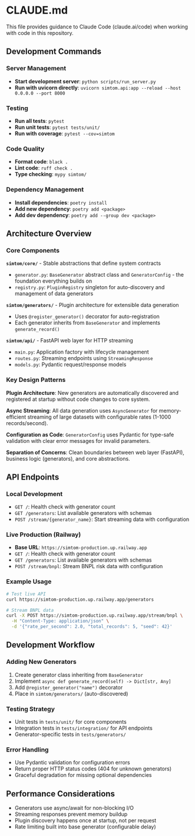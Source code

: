 # CLAUDE.md

This file provides guidance to Claude Code (claude.ai/code) when working with code in this repository.

## Development Commands

### Server Management
- **Start development server**: `python scripts/run_server.py` 
- **Run with uvicorn directly**: `uvicorn simtom.api:app --reload --host 0.0.0.0 --port 8000`

### Testing
- **Run all tests**: `pytest`
- **Run unit tests**: `pytest tests/unit/`
- **Run with coverage**: `pytest --cov=simtom`

### Code Quality
- **Format code**: `black .`
- **Lint code**: `ruff check .`
- **Type checking**: `mypy simtom/`

### Dependency Management  
- **Install dependencies**: `poetry install`
- **Add new dependency**: `poetry add <package>`
- **Add dev dependency**: `poetry add --group dev <package>`

## Architecture Overview

### Core Components

**`simtom/core/`** - Stable abstractions that define system contracts
- `generator.py`: `BaseGenerator` abstract class and `GeneratorConfig` - the foundation everything builds on
- `registry.py`: `PluginRegistry` singleton for auto-discovery and management of data generators

**`simtom/generators/`** - Plugin architecture for extensible data generation  
- Uses `@register_generator()` decorator for auto-registration
- Each generator inherits from `BaseGenerator` and implements `generate_record()`

**`simtom/api/`** - FastAPI web layer for HTTP streaming
- `main.py`: Application factory with lifecycle management
- `routes.py`: Streaming endpoints using `StreamingResponse`
- `models.py`: Pydantic request/response models

### Key Design Patterns

**Plugin Architecture**: New generators are automatically discovered and registered at startup without code changes to core system.

**Async Streaming**: All data generation uses `AsyncGenerator` for memory-efficient streaming of large datasets with configurable rates (1-1000 records/second).

**Configuration as Code**: `GeneratorConfig` uses Pydantic for type-safe validation with clear error messages for invalid parameters.

**Separation of Concerns**: Clean boundaries between web layer (FastAPI), business logic (generators), and core abstractions.

## API Endpoints

### Local Development
- `GET /`: Health check with generator count
- `GET /generators`: List available generators with schemas  
- `POST /stream/{generator_name}`: Start streaming data with configuration

### Live Production (Railway)
- **Base URL**: `https://simtom-production.up.railway.app`
- `GET /`: Health check with generator count
- `GET /generators`: List available generators with schemas
- `POST /stream/bnpl`: Stream BNPL risk data with configuration

### Example Usage
```bash
# Test live API
curl https://simtom-production.up.railway.app/generators

# Stream BNPL data
curl -X POST https://simtom-production.up.railway.app/stream/bnpl \
  -H "Content-Type: application/json" \
  -d '{"rate_per_second": 2.0, "total_records": 5, "seed": 42}'
```

## Development Workflow

### Adding New Generators
1. Create generator class inheriting from `BaseGenerator`
2. Implement `async def generate_record(self) -> Dict[str, Any]`
3. Add `@register_generator("name")` decorator
4. Place in `simtom/generators/` (auto-discovered)

### Testing Strategy
- Unit tests in `tests/unit/` for core components
- Integration tests in `tests/integration/` for API endpoints
- Generator-specific tests in `tests/generators/`

### Error Handling
- Use Pydantic validation for configuration errors
- Return proper HTTP status codes (404 for unknown generators)
- Graceful degradation for missing optional dependencies

## Performance Considerations

- Generators use async/await for non-blocking I/O
- Streaming responses prevent memory buildup
- Plugin discovery happens once at startup, not per request
- Rate limiting built into base generator (configurable delay)